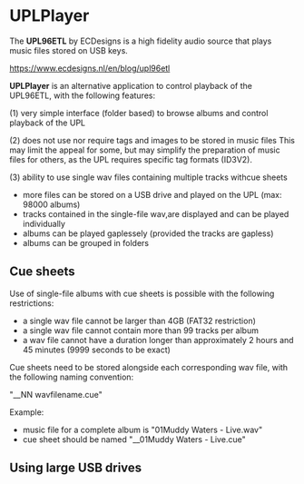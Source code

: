 # UPLPlayer


The **UPL96ETL** by ECDesigns is a high fidelity audio source that plays music files stored on USB keys.

https://www.ecdesigns.nl/en/blog/upl96etl

**UPLPlayer** is an alternative application to control playback of the UPL96ETL, with the following features:


(1) very simple interface (folder based) to browse albums and control playback of the UPL

(2) does not use nor require tags and images to be stored in music files
This may limit the appeal for some, but may simplify the preparation of music files for others, as the UPL requires specific tag formats (ID3V2). 

(3) ability to use single wav files containing multiple tracks withcue sheets
- more files can be stored on a USB drive and played on the UPL (max: 98000 albums)
- tracks contained in the single-file wav,are displayed and can be played individually
- albums can be played gaplessely (provided the tracks are gapless)
- albums can be grouped in folders 

## Cue sheets

Use of single-file albums with cue sheets is possible with the following restrictions:

- a single wav file cannot be larger than 4GB (FAT32 restriction)
- a single wav file cannot contain more than 99 tracks per album
- a wav file cannot have a duration longer than approximately 2 hours and 45 minutes (9999 seconds to be exact)

Cue sheets need to be stored alongside each corresponding wav file, with the following naming convention:

"__NN wavfilename.cue"

Example:
- music file for a complete album is "01Muddy Waters - Live.wav"
- cue sheet should be named "__01Muddy Waters - Live.cue"


## Using large USB drives
